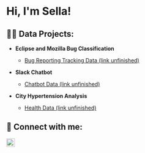 <h1>Hi, I'm Sella!

<h2>👩‍💻 Data Projects:</h2>

- <b>Eclipse and Mozilla Bug Classification</b>
  - [Bug Reporting Tracking Data (link unfinished)](https://github.com/SellaMek)

- <b>Slack Chatbot</b>
    - [Chatbot Data (link unfinished)](https://github.com/SellaMek)
- <b>City Hypertension Analysis</b>
  - [Health Data (link unfinished)](https://github.com/SellaMek)

<h2> 🤳 Connect with me:</h2>

[<img align="left" alt="SellaMek | LinkedIn" width="22px" src="https://cdn.jsdelivr.net/npm/simple-icons@v3/icons/linkedin.svg" />][linkedin]

[linkedin]: www.linkedin.com/in/sellamekonnen
<!--
**joshmadakor1/joshmadakor1** is a ✨ _special_ ✨ repository because its `README.md` (this file) appears on your GitHub profile.

Here are some ideas to get you started:

- 🔭 I’m currently working on ...
- 🌱 I’m currently learning ...
- 👯 I’m looking to collaborate on ...
- 🤔 I’m looking for help with ...
- 💬 Ask me about ...
- 📫 How to reach me: ...
- 😄 Pronouns: ...
- ⚡ Fun fact: ...
-->
